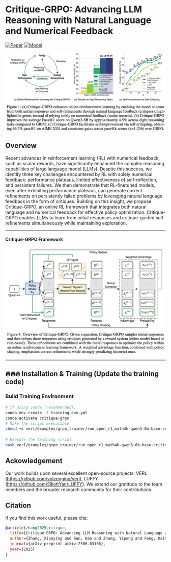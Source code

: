 # **Critique-GRPO: Advancing LLM Reasoning with Natural Language and Numerical Feedback**  

[![Paper](https://img.shields.io/badge/arXiv-2506.03106-b31b1b.svg)](https://arxiv.org/abs/2506.03106)
[![Model](https://img.shields.io/badge/🤗%20Model-Critique_GRPO_Qwen3--8B-blue)](https://huggingface.co/xyingzhang/critique_grpo_math_4k_qwen3_8b_rollout7_self_critique_1_global_step_300)

![Method Overview](Introduction.png)

## Overview

Recent advances in reinforcement learning (RL) with numerical feedback, such as scalar rewards, have significantly enhanced the complex reasoning capabilities of large language model (LLMs). Despite this success, we identify three key challenges encountered by RL with solely numerical feedback: performance plateaus, limited effectiveness of self-reflection, and persistent failures. We then demonstrate that RL-finetuned models, even after exhibiting performance plateaus, can generate correct refinements on persistently failed problems by leveraging natural language feedback in the form of critiques. Building on this insight, we propose Critique-GRPO, an online RL framework that integrates both natural language and numerical feedback for effective policy optimization. Critique-GRPO enables LLMs to learn from initial responses and critique-guided self-refinements simultaneously while maintaining exploration. 

---

#### Critique-GRPO Framework
![Critique-GRPO Framework](Critique_GRPO.png)

---

## 🔥🔥🔥 Installation & Training (Update the training code)

### Build Training Environment

```bash
# If using conda (recommended):
conda env create -f training_env.yml
conda activate critique-grpo
# Make the script executable
chmod +x verl/examples/grpo_trainer/run_open_r1_math4k-qwen3-8b-base-critique_simple_gt_online.sh

# Execute the training script
bash verl/examples/grpo_trainer/run_open_r1_math4k-qwen3-8b-base-critique_simple_gt_online.sh
```

## Ackowledgement
Our work builds upon several excellent open-source projects: VERL (https://github.com/volcengine/verl), LUFFY (https://github.com/ElliottYan/LUFFY).
We extend our gratitude to the team members and the broader research community for their contributions.


## Citation

If you find this work useful, please cite:

```bibtex
@article{zhang2025critique,
  title={Critique-GRPO: Advancing LLM Reasoning with Natural Language and Numerical Feedback},
  author={Zhang, Xiaoying and Sun, Hao and Zhang, Yipeng and Feng, Kaituo and Yang, Chao and Meng, Helen},
  journal={arXiv preprint arXiv:2506.03106},
  year={2025}
}

